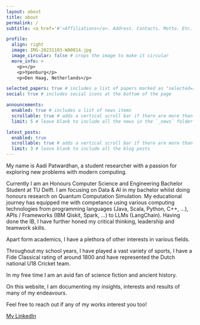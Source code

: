 ```yaml
---
layout: about
title: about
permalink: /
subtitle: <a href='#'>Affiliations</a>. Address. Contacts. Motto. Etc.

profile:
  align: right
  image: IMG-20231103-WA0014.jpg
  image_circular: false # crops the image to make it circular
  more_info: >
    <p></p>
    <p>Ypenburg</p>
    <p>Den Haag, Netherlands</p>

selected_papers: true # includes a list of papers marked as "selected={true}"
social: true # includes social icons at the bottom of the page

announcements:
  enabled: true # includes a list of news items
  scrollable: true # adds a vertical scroll bar if there are more than 3 news items
  limit: 5 # leave blank to include all the news in the `_news` folder

latest_posts:
  enabled: true
  scrollable: true # adds a vertical scroll bar if there are more than 3 new posts items
  limit: 3 # leave blank to include all the blog posts
---
```


<!-- Write your biography here. Tell the world about yourself. Link to your favorite [subreddit](http://reddit.com). You can put a picture in, too. The code is already in, just name your picture `prof_pic.jpg` and put it in the `img/` folder.

Put your address / P.O. box / other info right below your picture. You can also disable any of these elements by editing `profile` property of the YAML header of your `_pages/about.md`. Edit `_bibliography/papers.bib` and Jekyll will render your [publications page](/al-folio/publications/) automatically.

Link to your social media connections, too. This theme is set up to use [Font Awesome icons](https://fontawesome.com/) and [Academicons](https://jpswalsh.github.io/academicons/), like the ones below. Add your Facebook, Twitter, LinkedIn, Google Scholar, or just disable all of them. -->

My name is Aadi Patwardhan, a student researcher with a passion for exploring new problems with modern computing.

Currently I am an Honours Computer Science and Engineering Bachelor Student at TU Delft. I am focusing on Data & AI in my bachelor whilst doing honours research on Quantum Computation Simulation. My educational journey has equipped me with competance using various computing technologies from programming languages (Java, Scala, Python, C++, ...), APIs / Frameworks (IBM Qiskit, Spark, ...) to LLMs (LangChain). Having done the IB, I have further honed my critical thinking, leadership and teamwork skills.

Apart form academics, I have a plethora of other interests in various fields.

Throughout my school years, I have played a vast variety of sports, I have a Fide Classical rating of around 1800 and have represented the Dutch national U18 Cricket team.

In my free time I am an avid fan of science fiction and ancient history.

On this website, I am documenting my insights, interests and results of many of my endeavours.

Feel free to reach out if any of my works interest you too!

[My LinkedIn](www.linkedin.com/in/aadikpat)
